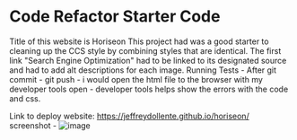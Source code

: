 # Code Refactor Starter Code
Title of this website is Horiseon
This project had was a good starter to cleaning up the CCS style by combining styles that are identical.
The first link "Search Engine Optimization" had to be linked to its designated source and had to add alt descriptions for each image.
Running Tests - After git commit - git push - i would open the html file to the browser with my developer tools open - developer tools helps show the errors with the code and css.

Link to deploy website: https://jeffreydollente.github.io/horiseon/
screenshot - ![image](https://user-images.githubusercontent.com/65271687/82766220-0f15c780-9dd2-11ea-8e12-c82cddf8cd16.png)
